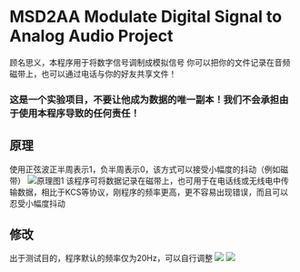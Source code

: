 # MSD2AA Modulate Digital Signal to Analog Audio Project
顾名思义，本程序用于将数字信号调制成模拟信号
你可以把你的文件记录在音频磁带上，也可以通过电话与你的好友共享文件！
### 这是一个实验项目，不要让他成为数据的唯一副本！我们不会承担由于使用本程序导致的任何责任！
## 原理
使用正弦波正半周表示1，负半周表示0，该方式可以接受小幅度的抖动（例如磁带）
![原理图1](https://i.miji.bid/2025/05/06/701a338f3d73369bbfb68622ee85afb6.png)
该程序可将数据记录在磁带上，也可用于在电话线或无线电中传输数据，相比于KCS等协议，刚程序的频率更高，更不容易出现错误，而且可以忍受小幅度抖动
## 修改
出于测试目的，程序默认的频率仅为20Hz，可以自行调整
![ ](https://i.miji.bid/2025/05/06/f1b57cbc9c201e4421e9b686b82535fc.png)
![ ](https://i.miji.bid/2025/05/06/76d813736b06e2b3fe208c3cd14353bf.png)
